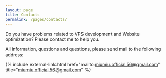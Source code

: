 ```yaml
---
layout: page
title: Contacts
permalink: /pages/contacts/
---
```


Do you have problems related to VPS development and Website optimization? Please contact me to help you.

All information, questions and questions, please send mail to the following address:

{% include external-link.html href="mailto:miumiu.official.56@gmail.com" title="miumiu.official.56@gmail.com" %}
